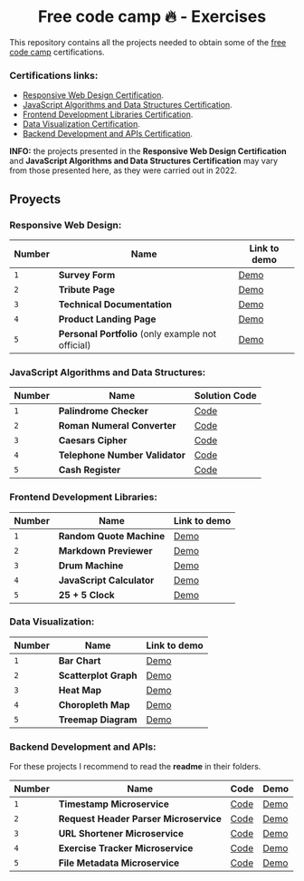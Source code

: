 <div align="center">

# Free code camp 🔥 - Exercises

</div>

This repository contains all the projects needed to obtain some of the [free code camp](https://www.freecodecamp.org/learn) certifications.

### Certifications links:

- [Responsive Web Design Certification](https://www.freecodecamp.org/certification/Puchinn/responsive-web-design).
- [JavaScript Algorithms and Data Structures Certification](https://www.freecodecamp.org/certification/Puchinn/javascript-algorithms-and-data-structures).
- [Frontend Development Libraries Certification](https://www.freecodecamp.org/certification/Puchinn/front-end-development-libraries).
- [Data Visualization Certification](https://www.freecodecamp.org/certification/Puchinn/data-visualization).
- [Backend Development and APIs Certification](https://www.freecodecamp.org/certification/Puchinn/back-end-development-and-apis).

**INFO:** the projects presented in the **Responsive Web Design Certification** and **JavaScript Algorithms and Data Structures Certification** may vary from those presented here, as they were carried out in 2022.

## Proyects

### Responsive Web Design:

| Number | Name                                               | Link to demo                                         |
| ------ | -------------------------------------------------- | ---------------------------------------------------- |
| `1`    | **Survey Form**                                    | [Demo](https://fcc-survey-form.surge.sh/)            |
| `2`    | **Tribute Page**                                   | [Demo](https://2-fcc-tribute-page.surge.sh/)         |
| `3`    | **Technical Documentation**                        | [Demo](https://3-fcc-documentation-page.surge.sh/)   |
| `4`    | **Product Landing Page**                           | [Demo](https://4-fcc-product-landing-page.surge.sh/) |
| `5`    | **Personal Portfolio** (only example not official) | [Demo](https://5-fcc-personal-portfolio.surge.sh/)   |

### JavaScript Algorithms and Data Structures:

| Number | Name                           | Solution Code                                                                               |
| ------ | ------------------------------ | ------------------------------------------------------------------------------------------- |
| `1`    | **Palindrome Checker**         | [Code](2-javascript-algorithms-data-structures-certification/1-palindrome-checker/)         |
| `2`    | **Roman Numeral Converter**    | [Code](2-javascript-algorithms-data-structures-certification/2-roman-numeral-converter/)    |
| `3`    | **Caesars Cipher**             | [Code](2-javascript-algorithms-data-structures-certification/3-caesars-cipher/)             |
| `4`    | **Telephone Number Validator** | [Code](2-javascript-algorithms-data-structures-certification/4-telephone-number-validator/) |
| `5`    | **Cash Register**              | [Code](2-javascript-algorithms-data-structures-certification/5-cash-register/)              |

### Frontend Development Libraries:

| Number | Name                      | Link to demo                                          |
| ------ | ------------------------- | ----------------------------------------------------- |
| `1`    | **Random Quote Machine**  | [Demo](https://frameworks-proyecto1.surge.sh/)        |
| `2`    | **Markdown Previewer**    | [Demo](https://free-code-camp-ejercicios.vercel.app/) |
| `3`    | **Drum Machine**          | [Demo](https://frameworks-proyecto3.surge.sh/)        |
| `4`    | **JavaScript Calculator** | [Demo](https://frameworks-proyecto4.surge.sh/)        |
| `5`    | **25 + 5 Clock**          | [Demo](https://frameworks-proyecto5.surge.sh/)        |

### Data Visualization:

| Number | Name                  | Link to demo                                               |
| ------ | --------------------- | ---------------------------------------------------------- |
| `1`    | **Bar Chart**         | [Demo](https://visualizacion-de-datos-proyecto1.surge.sh/) |
| `2`    | **Scatterplot Graph** | [Demo](https://visualizacion-de-datos-proyecto2.surge.sh/) |
| `3`    | **Heat Map**          | [Demo](https://visualizacion-de-datos-proyecto3.surge.sh/) |
| `4`    | **Choropleth Map**    | [Demo](https://visualizacion-de-datos-proyecto4.surge.sh/) |
| `5`    | **Treemap Diagram**   | [Demo](https://visualizacion-de-datos-proyecto5.surge.sh/) |

### Backend Development and APIs:

For these projects I recommend to read the **readme** in their folders.

| Number | Name                                   | Code                                                                           | Demo                                                                 |
| ------ | -------------------------------------- | ------------------------------------------------------------------------------ | -------------------------------------------------------------------- |
| `1`    | **Timestamp Microservice**             | [Code](5-backend-development-apis-certification/1-timestamp-microservice/)     | [Demo](https://boilerplate-project-timestamp.sayagoo823.repl.co/)    |
| `2`    | **Request Header Parser Microservice** | [Code](5-backend-development-apis-certification/2-header-parser-microservice/) | [Demo](https://boilerplate-project-headerparser.sayagoo823.repl.co/) |
| `3`    | **URL Shortener Microservice**         | [Code](5-backend-development-apis-certification/3-url-shortener-microservice/) | [Demo](https://boilerplate-project-urlshortener.sayagoo823.repl.co/) |
| `4`    | **Exercise Tracker Microservice**      | [Code](5-backend-development-apis-certification/4-exercise-tracker/)           | [Demo](https://exercise-tracker-freecodecamp.sayagoo823.repl.co/)    |
| `5`    | **File Metadata Microservice**         | [Code](5-backend-development-apis-certification/5-file-metadata-microservice/) | [Demo](https://boilerplate-project-filemetadata.sayagoo823.repl.co/) |
